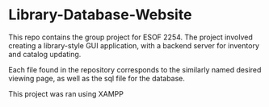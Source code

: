 # Library-Database-Website

This repo contains the group project for ESOF 2254. The project involved creating a library-style GUI application, with a backend server for inventory and catalog updating.

Each file found in the repository corresponds to the similarly named desired viewing page, as well as the sql file for the database.

This project was ran using XAMPP
